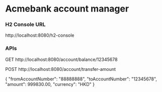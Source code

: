 # Acmebank account manager
### H2 Console URL
http://localhost:8080/h2-console

### APIs
GET http://localhost:8080/account/balance/12345678

POST http://localhost:8080/account/transfer-amount

{
"fromAccountNumber": "88888888",
"toAccountNumber": "12345678",
"amount": 999830.00,
"currency": "HKD"
}